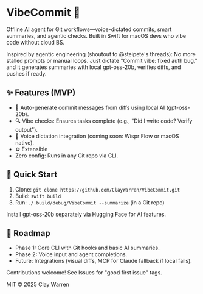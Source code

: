 # VibeCommit 🚀

Offline AI agent for Git workflows—voice-dictated commits, smart summaries, and agentic checks. Built in Swift for macOS devs who vibe code without cloud BS.

Inspired by agentic engineering (shoutout to @steipete's threads): No more stalled prompts or manual loops. Just dictate "Commit vibe: fixed auth bug," and it generates summaries with local gpt-oss-20b, verifies diffs, and pushes if ready.

## ✨ Features (MVP)
- 📝 Auto-generate commit messages from diffs using local AI (gpt-oss-20b).
- 🔍 Vibe checks: Ensures tasks complete (e.g., "Did I write code? Verify output").
- 🎤 Voice dictation integration (coming soon: Wispr Flow or macOS native).
- ⚙️ Extensible 
- Zero config: Runs in any Git repo via CLI.

## 🚀 Quick Start
1. Clone: `git clone https://github.com/ClayWarren/VibeCommit.git`
2. Build: `swift build`
3. Run: `./.build/debug/VibeCommit --summarize` (in a Git repo)

Install gpt-oss-20b separately via Hugging Face for AI features.

## 📅 Roadmap
- Phase 1: Core CLI with Git hooks and basic AI summaries.
- Phase 2: Voice input and agent completions.
- Future: Integrations (visual diffs, MCP for Claude fallback if local fails).

Contributions welcome! See Issues for "good first issue" tags.

MIT © 2025 Clay Warren
